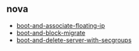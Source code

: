 
## nova
- [boot-and-associate-floating-ip](https://godleon.github.io/osp_test_results/0.2.89/nova/boot-and-associate-floating-ip.html)
- [boot-and-block-migrate](https://godleon.github.io/osp_test_results/0.2.89/nova/boot-and-block-migrate.html)
- [boot-and-delete-server-with-secgroups](https://godleon.github.io/osp_test_results/0.2.89/nova/boot-and-delete-server-with-secgroups.html)

